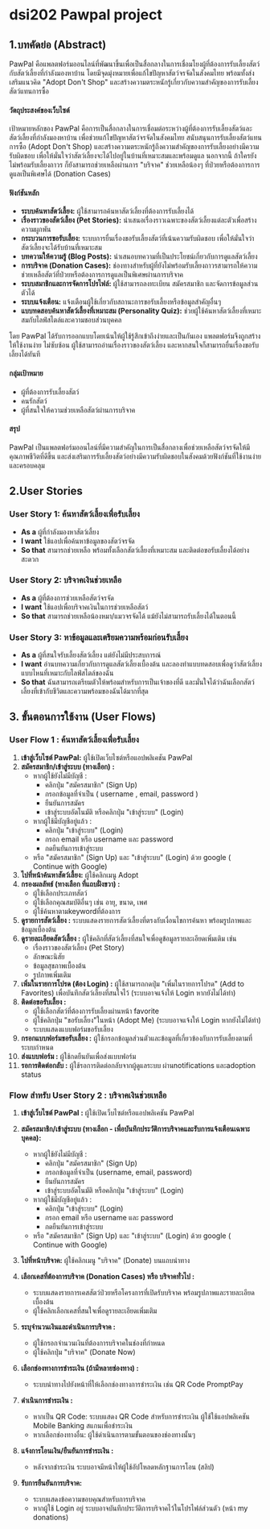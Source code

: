 # dsi202 Pawpal project



## 1.บทคัดย่อ (Abstract)
PawPal คือแพลตฟอร์มออนไลน์ที่พัฒนาขึ้นเพื่อเป็นสื่อกลางในการเชื่อมโยงผู้ที่ต้องการรับเลี้ยงสัตว์กับสัตว์เลี้ยงที่กำลังมองหาบ้าน โดยมีจุดมุ่งหมายเพื่อแก้ไขปัญหาสัตว์จรจัดในสังคมไทย พร้อมทั้งส่งเสริมแนวคิด "Adopt Don't Shop" และสร้างความตระหนักรู้เกี่ยวกับความสำคัญของการรับเลี้ยงสัตว์แทนการซื้อ

#### วัตถุประสงค์ของเว็บไซต์

เป้าหมายหลักของ PawPal คือการเป็นสื่อกลางในการเชื่อมต่อระหว่างผู้ที่ต้องการรับเลี้ยงสัตว์และสัตว์เลี้ยงที่กำลังมองหาบ้าน เพื่อช่วยแก้ไขปัญหาสัตว์จรจัดในสังคมไทย สนับสนุนการรับเลี้ยงสัตว์แทนการซื้อ (Adopt Don't Shop) และสร้างความตระหนักรู้ถึงความสำคัญของการรับเลี้ยงอย่างมีความรับผิดชอบ เพื่อให้มั่นใจว่าสัตว์เลี้ยงจะได้ไปอยู่ในบ้านที่เหมาะสมและพร้อมดูแล นอกจากนี้ ถ้าใครยังไม่พร้อมรับเลี้ยงถาวร ก็ยังสามารถช่วยเหลือผ่านการ "บริจาค" ช่วยเหลือน้องๆ ที่ป่วยหรือต้องการการดูแลเป็นพิเศษได้ (Donation Cases)

#### ฟังก์ชันหลัก

* **ระบบค้นหาสัตว์เลี้ยง:** ผู้ใช้สามารถค้นหาสัตว์เลี้ยงที่ต้องการรับเลี้ยงได้
* **เรื่องราวของสัตว์เลี้ยง (Pet Stories):** นำเสนอเรื่องราวเฉพาะของสัตว์เลี้ยงแต่ละตัวเพื่อสร้างความผูกพัน
* **กระบวนการขอรับเลี้ยง:** ระบบการยื่นเรื่องขอรับเลี้ยงสัตว์ที่เน้นความรับผิดชอบ เพื่อให้มั่นใจว่าสัตว์เลี้ยงจะได้รับบ้านที่เหมาะสม
* **บทความให้ความรู้ (Blog Posts):** นำเสนอบทความที่เป็นประโยชน์เกี่ยวกับการดูแลสัตว์เลี้ยง
* **การบริจาค (Donation Cases):** ช่องทางสำหรับผู้ที่ยังไม่พร้อมรับเลี้ยงถาวรสามารถให้ความช่วยเหลือสัตว์ที่ป่วยหรือต้องการการดูแลเป็นพิเศษผ่านการบริจาค
* **ระบบสมาชิกและการจัดการโปรไฟล์:** ผู้ใช้สามารถลงทะเบียน สมัครสมาชิก และจัดการข้อมูลส่วนตัวได้
* **ระบบแจ้งเตือน:** แจ้งเตือนผู้ใช้เกี่ยวกับสถานะการขอรับเลี้ยงหรือข้อมูลสำคัญอื่นๆ
* **แบบทดสอบค้นหาสัตว์เลี้ยงที่เหมาะสม (Personality Quiz):** ช่วยผู้ใช้ค้นหาสัตว์เลี้ยงที่เหมาะสมกับไลฟ์สไตล์และความชอบส่วนบุคคล

โดย PawPal ได้รับการออกแบบโดยเน้นให้ผู้ใช้รู้สึกเข้าถึงง่ายและเป็นกันเอง แพลตฟอร์มจึงถูกสร้างให้ใช้งานง่าย ไม่ซับซ้อน ผู้ใช้สามารถอ่านเรื่องราวของสัตว์เลี้ยง และหากสนใจก็สามารถยื่นเรื่องขอรับเลี้ยงได้ทันที
#### กลุ่มเป้าหมาย
* ผู้ที่ต้องการรับเลี้ยงสัตว์
* คนรักสัตว์
* ผู้ที่สนใจให้ความช่วยเหลือสัตว์ผ่านการบริจาค

#### สรุป

PawPal เป็นแพลตฟอร์มออนไลน์ที่มีความสำคัญในการเป็นสื่อกลางเพื่อช่วยเหลือสัตว์จรจัดให้มีคุณภาพชีวิตที่ดีขึ้น และส่งเสริมการรับเลี้ยงสัตว์อย่างมีความรับผิดชอบในสังคมด้วยฟังก์ชันที่ใช้งานง่ายและครอบคลุม

## 2.User Stories

### User Story 1: ค้นหาสัตว์เลี้ยงเพื่อรับเลี้ยง

* **As a**     ผู้ที่กำลังมองหาสัตว์เลี้ยง
* **I want**   ใช้แอปเพื่อค้นหาข้อมูลของสัตว์จรจัด
* **So that**  สามารถช่วยเหลือ พร้อมทั้งเลือกสัตว์เลี้ยงที่เหมาะสม และติดต่อขอรับเลี้ยงได้อย่างสะดวก

### User Story 2: บริจาคเงินช่วยเหลือ

* **As a**     ผู้ที่ต้องการช่วยเหลือสัตว์จรจัด
* **I want**   ใช้แอปเพื่อบริจาคเงินในการช่วยเหลือสัตว์
* **So that**  สามารถช่วยเหลือน้องหมา/แมวจรจัดได้ แม้ยังไม่สามารถรับเลี้ยงได้ในตอนนี้

### User Story 3: หาข้อมูลและเตรียมความพร้อมก่อนรับเลี้ยง

* **As a**     ผู้ที่สนใจรับเลี้ยงสัตว์เลี้ยง แต่ยังไม่มีประสบการณ์
* **I want**   อ่านบทความเกี่ยวกับการดูแลสัตว์เลี้ยงเบื้องต้น และลองทำแบบทดสอบเพื่อดูว่าสัตว์เลี้ยงแบบไหนที่เหมาะกับไลฟ์สไตล์ของฉัน
* **So that**  ฉันสามารถเตรียมตัวให้พร้อมสำหรับการเป็นเจ้าของที่ดี และมั่นใจได้ว่าฉันเลือกสัตว์เลี้ยงที่เข้ากับชีวิตและความพร้อมของฉันได้มากที่สุด

## 3. ขั้นตอนการใช้งาน (User Flows)

### User Flow 1 : ค้นหาสัตว์เลี้ยงเพื่อรับเลี้ยง
1.  **เข้าสู่เว็บไซต์  PawPal:** ผู้ใช้เปิดเว็บไซต์หรือแอปพลิเคชัน PawPal
2.  **สมัครสมาชิก/เข้าสู่ระบบ (ทางเลือก) :**
    * หากผู้ใช้ยังไม่มีบัญชี :
        * คลิกปุ่ม "สมัครสมาชิก" (Sign Up)
        * กรอกข้อมูลที่จำเป็น ( username , email, password )
        * ยืนยันการสมัคร 
        * เข้าสู่ระบบอัตโนมัติ หรือคลิกปุ่ม "เข้าสู่ระบบ" (Login)
    * หากผู้ใช้มีบัญชีอยู่แล้ว :
        * คลิกปุ่ม "เข้าสู่ระบบ" (Login)
        * กรอก email หรือ username และ password
        * กดยืนยันการเข้าสู่ระบบ
    * หรือ "สมัครสมาชิก" (Sign Up) และ "เข้าสู่ระบบ" (Login) ด้วย google ( Continue with Google) 
3.  **ไปที่หน้าค้นหาสัตว์เลี้ยง:** ผู้ใช้คลิกเมนู Adopt
4.  **กรองผลลัพธ์ (ทางเลือก ที่แถบฝั่งขวา) :**
    * ผู้ใช้เลือกประเภทสัตว์ 
    * ผู้ใช้เลือกคุณสมบัติอื่นๆ เช่น อายุ, ขนาด, เพศ 
    * ผู้ใช้ค้นหาตามkeywordที่ต้องการ 
5.  **ดูรายการสัตว์เลี้ยง :** ระบบแสดงรายการสัตว์เลี้ยงที่ตรงกับเงื่อนไขการค้นหา พร้อมรูปภาพและข้อมูลเบื้องต้น 
6.  **ดูรายละเอียดสัตว์เลี้ยง :** ผู้ใช้คลิกที่สัตว์เลี้ยงที่สนใจเพื่อดูข้อมูลรายละเอียดเพิ่มเติม เช่น
    * เรื่องราวของสัตว์เลี้ยง (Pet Story)
    * ลักษณะนิสัย
    * ข้อมูลสุขภาพเบื้องต้น
    * รูปภาพเพิ่มเติม
7.  **เพิ่มในรายการโปรด (ต้อง Login) :** ผู้ใช้สามารถกดปุ่ม "เพิ่มในรายการโปรด" (Add to Favorites) เพื่อบันทึกสัตว์เลี้ยงที่สนใจไว้ (ระบบอาจแจ้งให้ Login หากยังไม่ได้ทำ)
8.  **ติดต่อขอรับเลี้ยง :**
    * ผู้ใช้เลือกสัตว์ที่ต้องการรับเลี้ยงผ่านหน้า favorite
    * ผู้ใช้คลิกปุ่ม "ขอรับเลี้ยง"ในหน้า  (Adopt Me) (ระบบอาจแจ้งให้ Login หากยังไม่ได้ทำ)
    * ระบบแสดงแบบฟอร์มขอรับเลี้ยง
9.  **กรอกแบบฟอร์มขอรับเลี้ยง :** ผู้ใช้กรอกข้อมูลส่วนตัวและข้อมูลที่เกี่ยวข้องกับการรับเลี้ยงตามที่ระบบกำหนด
10. **ส่งแบบฟอร์ม :** ผู้ใช้กดยืนยันเพื่อส่งแบบฟอร์ม
11. **รอการติดต่อกลับ :** ผู้ใช้รอการติดต่อกลับจากผู้ดูแลระบบ ผ่านnotifications และadoption status

### Flow สำหรับ User Story 2 : บริจาคเงินช่วยเหลือ

1.  **เข้าสู่เว็บไซต์ PawPal :** ผู้ใช้เปิดเว็บไซต์หรือแอปพลิเคชัน PawPal
2.  **สมัครสมาชิก/เข้าสู่ระบบ (ทางเลือก - เพื่อบันทึกประวัติการบริจาคและรับการแจ้งเตือนเฉพาะบุคคล):**
    * หากผู้ใช้ยังไม่มีบัญชี :
        * คลิกปุ่ม "สมัครสมาชิก" (Sign Up)
        * กรอกข้อมูลที่จำเป็น (username, email, password)
        * ยืนยันการสมัคร
        * เข้าสู่ระบบอัตโนมัติ หรือคลิกปุ่ม "เข้าสู่ระบบ" (Login)
    * หากผู้ใช้มีบัญชีอยู่แล้ว :
        * คลิกปุ่ม "เข้าสู่ระบบ" (Login)
        * กรอก email หรือ username และ password
        * กดยืนยันการเข้าสู่ระบบ
    * หรือ "สมัครสมาชิก" (Sign Up) และ "เข้าสู่ระบบ" (Login) ด้วย google ( Continue with Google)
    
3.  **ไปที่หน้าบริจาค:** ผู้ใช้คลิกเมนู "บริจาค" (Donate) บนแถบนำทาง
4.  **เลือกเคสที่ต้องการบริจาค (Donation Cases) หรือ บริจาคทั่วไป :**
    * ระบบแสดงรายการเคสสัตว์ป่วยหรือโครงการที่เปิดรับบริจาค พร้อมรูปภาพและรายละเอียดเบื้องต้น
    * ผู้ใช้คลิกเลือกเคสที่สนใจเพื่อดูรายละเอียดเพิ่มเติม 
5.  **ระบุจำนวนเงินและดำเนินการบริจาค :**
    * ผู้ใช้กรอกจำนวนเงินที่ต้องการบริจาคในช่องที่กำหนด
    * ผู้ใช้คลิกปุ่ม "บริจาค" (Donate Now) 
6.  **เลือกช่องทางการชำระเงิน (ถ้ามีหลายช่องทาง) :**
    * ระบบนำทางไปยังหน้าที่ให้เลือกช่องทางการชำระเงิน เช่น QR Code PromptPay 
7.  **ดำเนินการชำระเงิน :**
    * หากเป็น QR Code: ระบบแสดง QR Code สำหรับการชำระเงิน ผู้ใช้ใช้แอปพลิเคชัน Mobile Banking สแกนเพื่อชำระเงิน
    * หากเลือกช่องทางอื่น: ผู้ใช้ดำเนินการตามขั้นตอนของช่องทางนั้นๆ
8.  **แจ้งการโอนเงิน/ยืนยันการชำระเงิน :**
    * หลังจากชำระเงิน ระบบอาจมีหน้าให้ผู้ใช้อัปโหลดหลักฐานการโอน (สลิป) 
    
9.  **รับการยืนยันการบริจาค:**
    * ระบบแสดงข้อความขอบคุณสำหรับการบริจาค 
    * หากผู้ใช้ Login อยู่ ระบบอาจบันทึกประวัติการบริจาคไว้ในโปรไฟล์ส่วนตัว (หน้า my donations)
